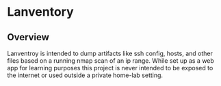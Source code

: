 # Lanventory

## Overview

Lanventroy is intended to dump artifacts like ssh config, hosts, and other files based on a running nmap scan of an ip range. While set up as a web app for learning purposes this project is never intended to be exposed to the internet or used outside a private home-lab setting.
